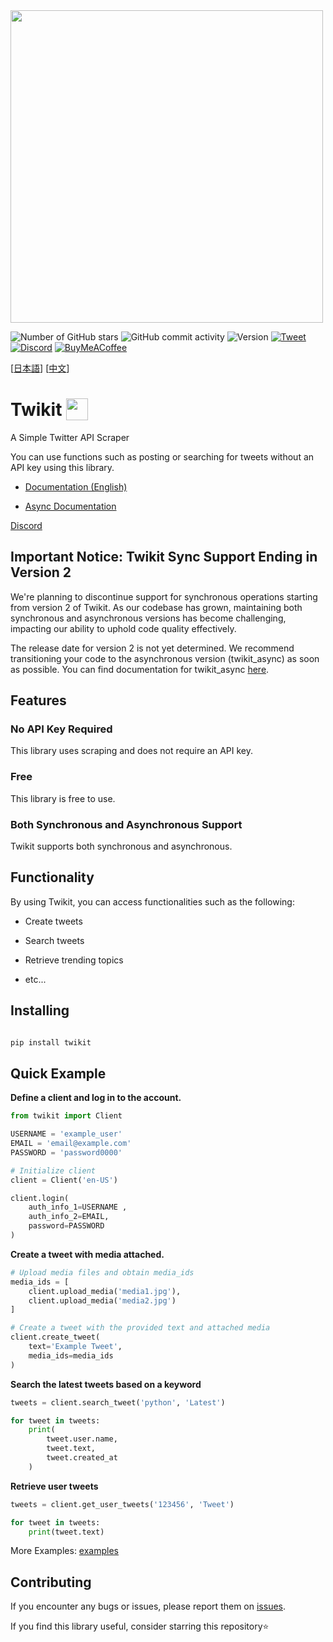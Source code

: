 <img  src="https://i.imgur.com/iJe6rsZ.png"  width="500">



![Number of GitHub stars](https://img.shields.io/github/stars/d60/twikit)
![GitHub commit activity](https://img.shields.io/github/commit-activity/m/d60/twikit)
![Version](https://img.shields.io/pypi/v/twikit?label=PyPI)
[![Tweet](https://img.shields.io/twitter/url/http/shields.io.svg?style=social)](https://twitter.com/intent/tweet?text=Create%20your%20own%20Twitter%20bot%20for%20free%20with%20%22Twikit%22!%20%23python%20%23twitter%20%23twikit%20%23programming%20%23github%20%23bot&url=https%3A%2F%2Fgithub.com%2Fd60%2Ftwikit)
[![Discord](https://img.shields.io/badge/Discord-%235865F2.svg?style=for-the-badge&logo=discord&logoColor=white)](https://discord.gg/nCrByrr8cX)
[![BuyMeACoffee](https://img.shields.io/badge/-buy_me_a%C2%A0coffee-gray?logo=buy-me-a-coffee)](https://www.buymeacoffee.com/d60py)

[[日本語](https://github.com/d60/twikit/blob/main/README-ja.md)]
[[中文](https://github.com/d60/twikit/blob/main/README-zh.md)]

# Twikit <img height="35"  src="https://i.imgur.com/9HSdIl4.png"  valign="bottom">

A Simple Twitter API Scraper

You can use functions such as posting or searching for tweets without an API key using this library.

- [Documentation (English)](https://twikit.readthedocs.io/en/latest/twikit.html)

- [Async Documentation](https://twikit.readthedocs.io/en/latest/twikit.twikit_async.html)


[Discord](https://discord.gg/nCrByrr8cX)


## Important Notice: Twikit Sync Support Ending in Version 2
We're planning to discontinue support for synchronous operations starting from version 2 of Twikit. As our codebase has grown, maintaining both synchronous and asynchronous versions has become challenging, impacting our ability to uphold code quality effectively.

The release date for version 2 is not yet determined. We recommend transitioning your code to the asynchronous version (twikit_async) as soon as possible. You can find documentation for twikit_async [here](https://twikit.readthedocs.io/en/latest/twikit.twikit_async.html).



## Features

### No API Key Required

This library uses scraping and does not require an API key.

### Free

This library is free to use.

### Both Synchronous and Asynchronous Support

Twikit supports both synchronous and asynchronous.


## Functionality

By using Twikit, you can access functionalities such as the following:

-  Create tweets

-  Search tweets

-  Retrieve trending topics

- etc...



## Installing

```bash

pip install twikit

```



## Quick Example

**Define a client and log in to the account.**

```python
from twikit import Client

USERNAME = 'example_user'
EMAIL = 'email@example.com'
PASSWORD = 'password0000'

# Initialize client
client = Client('en-US')

client.login(
    auth_info_1=USERNAME ,
    auth_info_2=EMAIL,
    password=PASSWORD
)
```

**Create a tweet with media attached.**

```python
# Upload media files and obtain media_ids
media_ids = [
    client.upload_media('media1.jpg'),
    client.upload_media('media2.jpg')
]

# Create a tweet with the provided text and attached media
client.create_tweet(
    text='Example Tweet',
    media_ids=media_ids
)

```

**Search the latest tweets based on a keyword**
```python
tweets = client.search_tweet('python', 'Latest')

for tweet in tweets:
    print(
        tweet.user.name,
        tweet.text,
        tweet.created_at
    )
```

**Retrieve user tweets**
```python
tweets = client.get_user_tweets('123456', 'Tweet')

for tweet in tweets:
    print(tweet.text)
```

More Examples: [examples](https://github.com/d60/twikit/tree/main/examples) <br>

## Contributing

If you encounter any bugs or issues, please report them on [issues](https://github.com/d60/twikit/issues).


If you find this library useful, consider starring this repository⭐️
